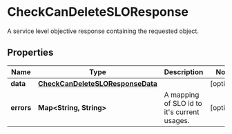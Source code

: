 

# CheckCanDeleteSLOResponse

A service level objective response containing the requested object.

## Properties

Name | Type | Description | Notes
------------ | ------------- | ------------- | -------------
**data** | [**CheckCanDeleteSLOResponseData**](CheckCanDeleteSLOResponseData.md) |  |  [optional]
**errors** | **Map&lt;String, String&gt;** | A mapping of SLO id to it&#39;s current usages. |  [optional]



